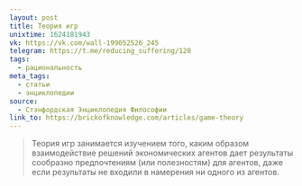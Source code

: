 ```yaml
---
layout: post
title: Теория игр
unixtime: 1624181943
vk: https://vk.com/wall-199052526_245
telegram: https://t.me/reducing_suffering/120
tags:
  - рациональность
meta_tags:
  - статьи
  - энциклопедии
source:
  - Стэнфордская Энциклопедия Философии
link_to: https://brickofknowledge.com/articles/game-theory
---
```

>Теория игр занимается изучением того, каким образом взаимодействие решений экономических агентов дает результаты сообразно предпочтениям (или полезностям) для агентов, даже если результаты не входили в намерения ни одного из агентов.